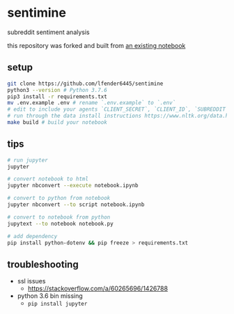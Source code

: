 # sentimine

subreddit sentiment analysis 

this repository was forked and built from [an existing notebook](https://github.com/LearnDataSci/article-resources/blob/cf779e4526a78982011f1d05166679ab8a94353c/Sentiment%20Analysis%20on%20Reddit%20Headlines%20with%20NLTK/Sentiment%20Analysis%20on%20Reddit%20Headlines%20with%20NLTK.ipynb)

## setup

```sh
git clone https://github.com/lfender6445/sentimine
python3 --version # Python 3.7.6
pip3 install -r requirements.txt
mv .env.example .env # rename `.env.example` to `.env`
# edit to include your agents `CLIENT_SECRET`, `CLIENT_ID`, `SUBREDDIT`
# run through the data install instructions https://www.nltk.org/data.html
make build # build your notebook
```
## tips

```sh
# run jupyter
jupyter

# convert notebook to html
jupyter nbconvert --execute notebook.ipynb

# convert to python from notebook
jupyter nbconvert --to script notebook.ipynb

# convert to notebook from python
jupytext --to notebook notebook.py

# add dependency
pip install python-dotenv && pip freeze > requirements.txt
```

## troubleshooting

- ssl issues
  - https://stackoverflow.com/a/60265696/1426788
- python 3.6 bin missing
  - `pip install jupyter`
